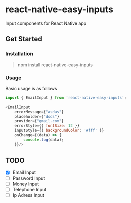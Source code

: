 # react-native-easy-inputs
Input components for React Native app

## Get Started

### Installation

> npm install react-native-easy-inputs

### Usage

Basic usage is as follows

```js
import { EmailInput } from 'react-native-easy-inputs';

<EmailInput
    errorMessage={"asdas"}
    placeholder={"dsds"}
    provider={"gmail.com"}
    errorStyle={{ fontSize: 12 }}
    inputStyle={{ backgroundColor: '#fff' }}
    onChange={(data) => {
        console.log(data);
    }}/>
```

## TODO
* [x] Email Input
* [ ] Password Input
* [ ] Money Input 
* [ ] Telephone Input
* [ ] Ip Adress Input
